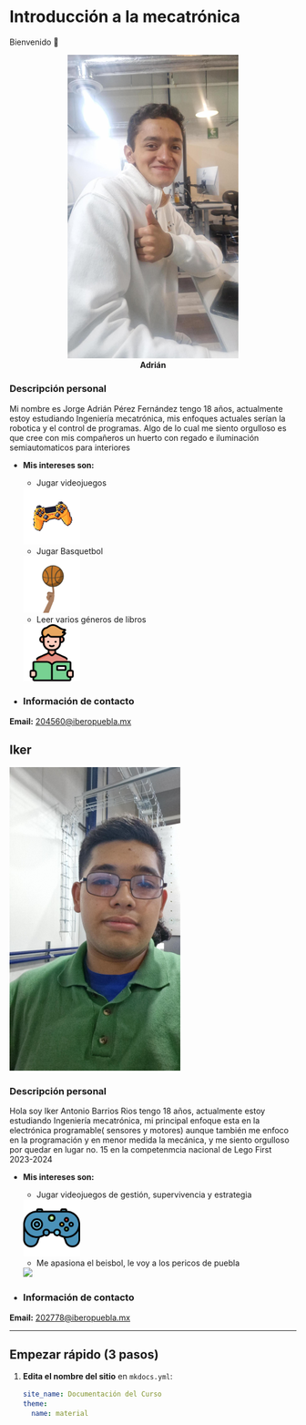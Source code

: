 # Introducción a la mecatrónica
Bienvenido 👋  

<p align="center">
  <img src="recursos/imgs/Multimedia1.jpg" width="300" /><br>
  <b>Adrián</b>
</p>

### **Descripción personal**

Mi nombre es Jorge Adrián Pérez Fernández tengo 18 años, actualmente estoy estudiando Ingeniería mecatrónica, mis enfoques actuales serían la robotica y el control de programas.
Algo de lo cual me siento orgulloso es que cree con mis compañeros un huerto con regado e iluminación semiautomaticos para interiores

  - **Mis intereses son:**
    * Jugar videojuegos
      
    <img src="recursos/imgs/retrocomparador.webp" width="100">
    
    * Jugar Basquetbol
    
     <img src="recursos/imgs/basqu.gif" width="100">
     
    * Leer varios géneros de libros
      
    <img src="recursos/imgs/libro.png" width="100">

- ### **Información de contacto**
**Email:** 204560@iberopuebla.mx
  
## **Iker** 
<img src="recursos/imgs/image.png" width="300">

### **Descripción personal**

Hola soy Iker Antonio Barrios Rios tengo 18 años, actualmente estoy estudiando Ingeniería mecatrónica, mi principal enfoque esta en la electrónica programable( sensores y motores) aunque también me enfoco en la programación y en menor medida la mecánica, y me siento orgulloso por quedar en lugar no. 15 en la competenmcia nacional de Lego First 2023-2024

  - **Mis intereses son:**
    * Jugar videojuegos de gestión, supervivencia y estrategia
    
     <img src="recursos/imgs/329776.png" width="100">
     
    * Me apasiona el beisbol, le voy a los pericos de puebla
      
     <img src="recursos/imgs/base.gif" width="100">

- ### **Información de contacto**
**Email:** 202778@iberopuebla.mx

---

## Empezar rápido (3 pasos)

1. **Edita el nombre del sitio** en `mkdocs.yml`:
   ```yaml
   site_name: Documentación del Curso
   theme:
     name: material
